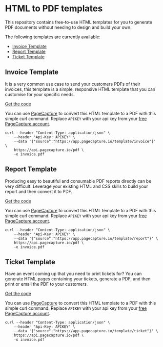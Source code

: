 # HTML to PDF templates

This repository contains free-to-use HTML templates for you to generate PDF documents without needing to design and build your own.

The following templates are currently available:

* [Invoice Template](#invoice-template)
* [Report Template](#report-template)
* [Ticket Template](#ticket-template)

## Invoice Template

It is a very common use case to send your customers PDFs of their invoices, this template is a simple, responsive HTML
template that you can customise for your specific needs.

[Get the code](/template/invoice.html)

You can use [PageCapture](https://pagecapture.io) to convert this HTML template to a PDF with this simple curl command.
Replace `APIKEY` with your api key from your [free PageCapture account](https://app.pagecapture.io).

```
curl --header "Content-Type: application/json" \
    --header "Api-Key: APIKEY" \
    --data '{"source":"https://app.pagecapture.io/template/invoice"}' \
    https://api.pagecapture.io/pdf \
    -o invoice.pdf
```

## Report Template

Producing easy to beautiful and consumable PDF reports directly can be very difficult. Leverage your existing HTML and
CSS skills to build your report and then convert it to PDF.

[Get the code](/template/report.html)

You can use [PageCapture](https://pagecapture.io) to convert this HTML template to a PDF with this simple curl command.
Replace `APIKEY` with your api key from your [free PageCapture account](https://app.pagecapture.io).

```
curl --header "Content-Type: application/json" \
    --header "Api-Key: APIKEY" \
    --data '{"source":"https://app.pagecapture.io/template/report"}' \
    https://api.pagecapture.io/pdf \
    -o invoice.pdf
```

## Ticket Template

Have an event coming up that you need to print tickets for? You can generate HTML pages containing your tickets,
generate a PDF, and then print or email the PDF to your customers.

[Get the code](/template/ticket.html)

You can use [PageCapture](https://pagecapture.io) to convert this HTML template to a PDF with this simple curl command.
Replace `APIKEY` with your api key from your [free PageCapture account](https://app.pagecapture.io).

```
curl --header "Content-Type: application/json" \
    --header "Api-Key: APIKEY" \
    --data '{"source":"https://app.pagecapture.io/template/ticket"}' \
    https://api.pagecapture.io/pdf \
    -o invoice.pdf
```